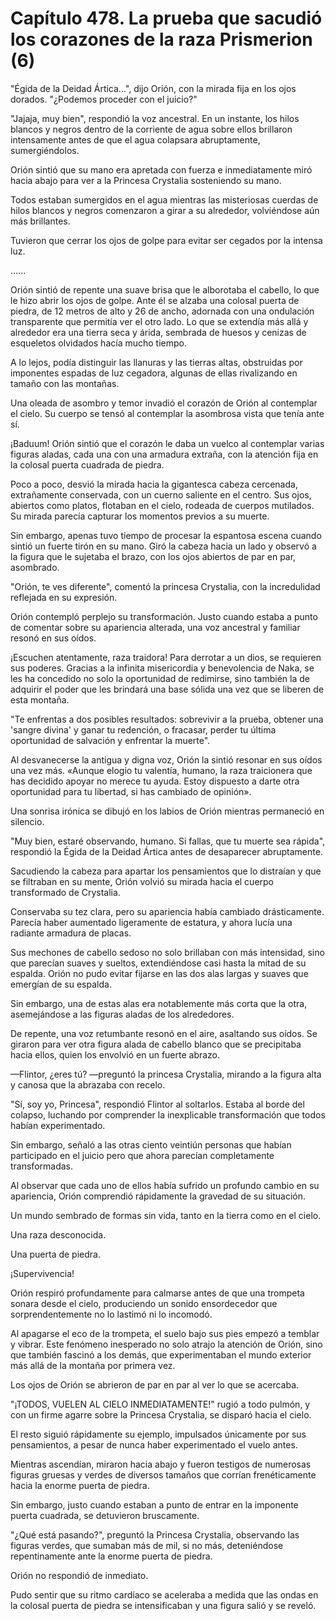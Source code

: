 
# Capítulo 478. La prueba que sacudió los corazones de la raza Prismerion (6)


"Égida de la Deidad Ártica...", dijo Orión, con la mirada fija en los ojos dorados. "¿Podemos proceder con el juicio?"

"Jajaja, muy bien", respondió la voz ancestral. En un instante, los hilos blancos y negros dentro de la corriente de agua sobre ellos brillaron intensamente antes de que el agua colapsara abruptamente, sumergiéndolos.

Orión sintió que su mano era apretada con fuerza e inmediatamente miró hacia abajo para ver a la Princesa Crystalia sosteniendo su mano.

Todos estaban sumergidos en el agua mientras las misteriosas cuerdas de hilos blancos y negros comenzaron a girar a su alrededor, volviéndose aún más brillantes.

Tuvieron que cerrar los ojos de golpe para evitar ser cegados por la intensa luz.

…...

Orión sintió de repente una suave brisa que le alborotaba el cabello, lo que le hizo abrir los ojos de golpe. Ante él se alzaba una colosal puerta de piedra, de 12 metros de alto y 26 de ancho, adornada con una ondulación transparente que permitía ver el otro lado. Lo que se extendía más allá y alrededor era una tierra seca y árida, sembrada de huesos y cenizas de esqueletos olvidados hacía mucho tiempo.

A lo lejos, podía distinguir las llanuras y las tierras altas, obstruidas por imponentes espadas de luz cegadora, algunas de ellas rivalizando en tamaño con las montañas.

Una oleada de asombro y temor invadió el corazón de Orión al contemplar el cielo. Su cuerpo se tensó al contemplar la asombrosa vista que tenía ante sí.

¡Baduum! Orión sintió que el corazón le daba un vuelco al contemplar varias figuras aladas, cada una con una armadura extraña, con la atención fija en la colosal puerta cuadrada de piedra.

Poco a poco, desvió la mirada hacia la gigantesca cabeza cercenada, extrañamente conservada, con un cuerno saliente en el centro. Sus ojos, abiertos como platos, flotaban en el cielo, rodeada de cuerpos mutilados. Su mirada parecía capturar los momentos previos a su muerte.

Sin embargo, apenas tuvo tiempo de procesar la espantosa escena cuando sintió un fuerte tirón en su mano. Giró la cabeza hacia un lado y observó a la figura que le sujetaba el brazo, con los ojos abiertos de par en par, asombrado.

"Orión, te ves diferente", comentó la princesa Crystalia, con la incredulidad reflejada en su expresión.

Orión contempló perplejo su transformación. Justo cuando estaba a punto de comentar sobre su apariencia alterada, una voz ancestral y familiar resonó en sus oídos.

¡Escuchen atentamente, raza traidora! Para derrotar a un dios, se requieren sus poderes. Gracias a la infinita misericordia y benevolencia de Naka, se les ha concedido no solo la oportunidad de redimirse, sino también la de adquirir el poder que les brindará una base sólida una vez que se liberen de esta montaña.

"Te enfrentas a dos posibles resultados: sobrevivir a la prueba, obtener una 'sangre divina' y ganar tu redención, o fracasar, perder tu última oportunidad de salvación y enfrentar la muerte".

Al desvanecerse la antigua y digna voz, Orión la sintió resonar en sus oídos una vez más. «Aunque elogio tu valentía, humano, la raza traicionera que has decidido apoyar no merece tu ayuda. Estoy dispuesto a darte otra oportunidad para tu libertad, si has cambiado de opinión».

Una sonrisa irónica se dibujó en los labios de Orión mientras permaneció en silencio.

"Muy bien, estaré observando, humano. Si fallas, que tu muerte sea rápida", respondió la Égida de la Deidad Ártica antes de desaparecer abruptamente.

Sacudiendo la cabeza para apartar los pensamientos que lo distraían y que se filtraban en su mente, Orión volvió su mirada hacia el cuerpo transformado de Crystalia.

Conservaba su tez clara, pero su apariencia había cambiado drásticamente. Parecía haber aumentado ligeramente de estatura, y ahora lucía una radiante armadura de placas.

Sus mechones de cabello sedoso no solo brillaban con más intensidad, sino que parecían suaves y sueltos, extendiéndose casi hasta la mitad de su espalda. Orión no pudo evitar fijarse en las dos alas largas y suaves que emergían de su espalda.

Sin embargo, una de estas alas era notablemente más corta que la otra, asemejándose a las figuras aladas de los alrededores.

De repente, una voz retumbante resonó en el aire, asaltando sus oídos. Se giraron para ver otra figura alada de cabello blanco que se precipitaba hacia ellos, quien los envolvió en un fuerte abrazo.

—Flintor, ¿eres tú? —preguntó la princesa Crystalia, mirando a la figura alta y canosa que la abrazaba con recelo.

"Sí, soy yo, Princesa", respondió Flintor al soltarlos. Estaba al borde del colapso, luchando por comprender la inexplicable transformación que todos habían experimentado.

Sin embargo, señaló a las otras ciento veintiún personas que habían participado en el juicio pero que ahora parecían completamente transformadas.

Al observar que cada uno de ellos había sufrido un profundo cambio en su apariencia, Orión comprendió rápidamente la gravedad de su situación.

Un mundo sembrado de formas sin vida, tanto en la tierra como en el cielo.

Una raza desconocida.

Una puerta de piedra.

¡Supervivencia!

Orión respiró profundamente para calmarse antes de que una trompeta sonara desde el cielo, produciendo un sonido ensordecedor que sorprendentemente no lo lastimó ni lo incomodó.

Al apagarse el eco de la trompeta, el suelo bajo sus pies empezó a temblar y vibrar. Este fenómeno inesperado no solo atrajo la atención de Orión, sino que también fascinó a los demás, que experimentaban el mundo exterior más allá de la montaña por primera vez.

Los ojos de Orión se abrieron de par en par al ver lo que se acercaba.

"¡TODOS, VUELEN AL CIELO INMEDIATAMENTE!" rugió a todo pulmón, y con un firme agarre sobre la Princesa Crystalia, se disparó hacia el cielo.

El resto siguió rápidamente su ejemplo, impulsados únicamente por sus pensamientos, a pesar de nunca haber experimentado el vuelo antes.

Mientras ascendían, miraron hacia abajo y fueron testigos de numerosas figuras gruesas y verdes de diversos tamaños que corrían frenéticamente hacia la enorme puerta de piedra.

Sin embargo, justo cuando estaban a punto de entrar en la imponente puerta cuadrada, se detuvieron bruscamente.

"¿Qué está pasando?", preguntó la Princesa Crystalia, observando las figuras verdes, que sumaban más de mil, si no más, deteniéndose repentinamente ante la enorme puerta de piedra.

Orión no respondió de inmediato.

Pudo sentir que su ritmo cardíaco se aceleraba a medida que las ondas en la colosal puerta de piedra se intensificaban y una figura salió y se reveló.